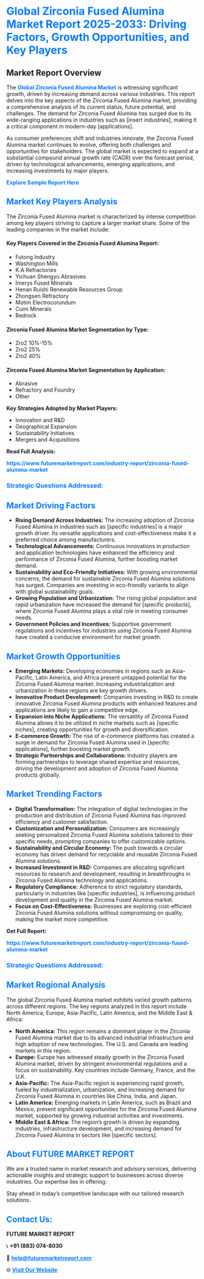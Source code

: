 <h1 style="color: #007BFF;">Global Zirconia Fused Alumina Market Report 2025-2033: Driving Factors, Growth Opportunities, and Key Players</h1>

<section id="overview">
<h2>Market Report Overview</h2>
<p>The <a href="https://www.futuremarketreport.com/industry-report/zirconia-fused-alumina-market" style="color: #007BFF; text-decoration: none;"><strong>Global Zirconia Fused Alumina Market</strong></a> is witnessing significant growth, driven by increasing demand across various industries. This report delves into the key aspects of the Zirconia Fused Alumina market, providing a comprehensive analysis of its current status, future potential, and challenges. The demand for Zirconia Fused Alumina has surged due to its wide-ranging applications in industries such as [insert industries], making it a critical component in modern-day [applications].</p>
<p>As consumer preferences shift and industries innovate, the Zirconia Fused Alumina market continues to evolve, offering both challenges and opportunities for stakeholders. The global market is expected to expand at a substantial compound annual growth rate (CAGR) over the forecast period, driven by technological advancements, emerging applications, and increasing investments by major players.</p>
</section>

<section id="overview">
<p><a href="https://www.futuremarketreport.com/request-sample/reportId=31271" style="color: #007BFF; text-decoration: none;"><strong>Explore Sample Report Here</strong></a></p>
</section>

<section id="key-players">
<h2 style="color: #007BFF;">Market Key Players Analysis</h2>
<p>The Zirconia Fused Alumina market is characterized by intense competition among key players striving to capture a larger market share. Some of the leading companies in the market include:</p>
<h4>Key Players Covered in the Zirconia Fused Alumina Report:</h4>
<ul><li>Futong Industry</li><li>Washington Mills</li><li>K.A Refractories</li><li>Yichuan Shengyu Abrasives</li><li>Imerys Fused Minerals</li><li>Henan Ruishi Renewable Resources Group</li><li>Zhongsen Refractory</li><li>Motim Electrocorundum</li><li>Cumi Minerals</li><li>Bedrock</li></ul>
<h4>Zirconia Fused Alumina Market Segmentation by Type:</h4>
<ul><li>Zro2 10%-15%</li><li>Zro2 25%</li><li>Zro2 40%</li></ul>

<h4>Zirconia Fused Alumina Market Segmentation by Application:</h4>
<ul><li>Abrasive</li><li>Refractory and Foundry</li><li>Other</li></ul>
<p><strong>Key Strategies Adopted by Market Players:</strong></p>
<ul>
<li>Innovation and R&D</li>
<li>Geographical Expansion</li>
<li>Sustainability Initiatives</li>
<li>Mergers and Acquisitions</li>
</ul>
</section>

<section>
<p><strong>Read Full Analysis: </strong></p><a href="https://www.futuremarketreport.com/industry-report/zirconia-fused-alumina-market" style="color: #007BFF; text-decoration: none;"><strong>https://www.futuremarketreport.com/industry-report/zirconia-fused-alumina-market</strong></a>
<h3 style="color: #007BFF;">Strategic Questions Addressed:</h3>
</section>

<section id="driving-factors">
<h2 style="color: #007BFF;">Market Driving Factors</h2>
<ul>
<li><strong>Rising Demand Across Industries:</strong> The increasing adoption of Zirconia Fused Alumina in industries such as [specific industries] is a major growth driver. Its versatile applications and cost-effectiveness make it a preferred choice among manufacturers.</li>
<li><strong>Technological Advancements:</strong> Continuous innovations in production and application technologies have enhanced the efficiency and performance of Zirconia Fused Alumina, further boosting market demand.</li>
<li><strong>Sustainability and Eco-Friendly Initiatives:</strong> With growing environmental concerns, the demand for sustainable Zirconia Fused Alumina solutions has surged. Companies are investing in eco-friendly variants to align with global sustainability goals.</li>
<li><strong>Growing Population and Urbanization:</strong> The rising global population and rapid urbanization have increased the demand for [specific products], where Zirconia Fused Alumina plays a vital role in meeting consumer needs.</li>
<li><strong>Government Policies and Incentives:</strong> Supportive government regulations and incentives for industries using Zirconia Fused Alumina have created a conducive environment for market growth.</li>
</ul>
</section>

<section id="growth-opportunities">
<h2 style="color: #007BFF;">Market Growth Opportunities</h2>
<ul>
<li><strong>Emerging Markets:</strong> Developing economies in regions such as Asia-Pacific, Latin America, and Africa present untapped potential for the Zirconia Fused Alumina market. Increasing industrialization and urbanization in these regions are key growth drivers.</li>
<li><strong>Innovative Product Development:</strong> Companies investing in R&D to create innovative Zirconia Fused Alumina products with enhanced features and applications are likely to gain a competitive edge.</li>
<li><strong>Expansion into Niche Applications:</strong> The versatility of Zirconia Fused Alumina allows it to be utilized in niche markets such as [specific niches], creating opportunities for growth and diversification.</li>
<li><strong>E-commerce Growth:</strong> The rise of e-commerce platforms has created a surge in demand for Zirconia Fused Alumina used in [specific applications], further boosting market growth.</li>
<li><strong>Strategic Partnerships and Collaborations:</strong> Industry players are forming partnerships to leverage shared expertise and resources, driving the development and adoption of Zirconia Fused Alumina products globally.</li>
</ul>
</section>

<section id="trending-factors">
<h2 style="color: #007BFF;">Market Trending Factors</h2>
<ul>
<li><strong>Digital Transformation:</strong> The integration of digital technologies in the production and distribution of Zirconia Fused Alumina has improved efficiency and customer satisfaction.</li>
<li><strong>Customization and Personalization:</strong> Consumers are increasingly seeking personalized Zirconia Fused Alumina solutions tailored to their specific needs, prompting companies to offer customizable options.</li>
<li><strong>Sustainability and Circular Economy:</strong> The push towards a circular economy has driven demand for recyclable and reusable Zirconia Fused Alumina solutions.</li>
<li><strong>Increased Investment in R&D:</strong> Companies are allocating significant resources to research and development, resulting in breakthroughs in Zirconia Fused Alumina technology and applications.</li>
<li><strong>Regulatory Compliance:</strong> Adherence to strict regulatory standards, particularly in industries like [specific industries], is influencing product development and quality in the Zirconia Fused Alumina market.</li>
<li><strong>Focus on Cost-Effectiveness:</strong> Businesses are exploring cost-efficient Zirconia Fused Alumina solutions without compromising on quality, making the market more competitive.</li>
</ul>
</section>

<section>
<p><strong>Get Full Report: </strong></p><a href="https://www.futuremarketreport.com/industry-report/zirconia-fused-alumina-market" style="color: #007BFF; text-decoration: none;"><strong>https://www.futuremarketreport.com/industry-report/zirconia-fused-alumina-market</strong></a>
<h3 style="color: #007BFF;">Strategic Questions Addressed:</h3>
</section>


<section id="regional-analysis">
<h2 style="color: #007BFF;">Market Regional Analysis</h2>
<p>The global Zirconia Fused Alumina market exhibits varied growth patterns across different regions. The key regions analyzed in this report include North America, Europe, Asia-Pacific, Latin America, and the Middle East & Africa:</p>
<ul>
<li><strong>North America:</strong> This region remains a dominant player in the Zirconia Fused Alumina market due to its advanced industrial infrastructure and high adoption of new technologies. The U.S. and Canada are leading markets in this region.</li>
<li><strong>Europe:</strong> Europe has witnessed steady growth in the Zirconia Fused Alumina market, driven by stringent environmental regulations and a focus on sustainability. Key countries include Germany, France, and the U.K.</li>
<li><strong>Asia-Pacific:</strong> The Asia-Pacific region is experiencing rapid growth, fueled by industrialization, urbanization, and increasing demand for Zirconia Fused Alumina in countries like China, India, and Japan.</li>
<li><strong>Latin America:</strong> Emerging markets in Latin America, such as Brazil and Mexico, present significant opportunities for the Zirconia Fused Alumina market, supported by growing industrial activities and investments.</li>
<li><strong>Middle East & Africa:</strong> The region’s growth is driven by expanding industries, infrastructure development, and increasing demand for Zirconia Fused Alumina in sectors like [specific sectors].</li>
</ul>
</section>

<footer>
<h2 style="color: #007BFF;">About FUTURE MARKET REPORT</h2>
<p>We are a trusted name in market research and advisory services, delivering actionable insights and strategic support to businesses across diverse industries. Our expertise lies in offering:</p>

<p>Stay ahead in today’s competitive landscape with our tailored research solutions.</p>

<h2 style="color: #007BFF;">Contact Us:</h2>
<p><strong>FUTURE MARKET REPORT</strong></p>
<p>📞 <strong>+91 (883) 074-8030</strong></p>
<p>📧 <strong><a href="mailto:help@futuremarketreport.com" style="color: #007BFF;">help@futuremarketreport.com</a></strong></p>
<p>🌐 <strong><a href="https://www.futuremarketreport.com/" style="color: #007BFF;">Visit Our Website</a></strong></p>
</footer>